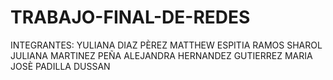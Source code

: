 # TRABAJO-FINAL-DE-REDES




INTEGRANTES:
YULIANA DIAZ PÈREZ
MATTHEW ESPITIA RAMOS
SHAROL JULIANA MARTINEZ PEÑA
ALEJANDRA HERNANDEZ GUTIERREZ
MARIA JOSÈ PADILLA DUSSAN








